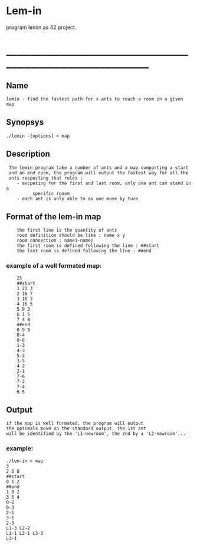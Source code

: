 # Lem-in
program lemin as 42 project.
# __________________________________________________________________


##  Name
    lemin - find the fastest path for x ants to reach a room in a given
    map

##  Synopsys
    ./lemin -[options] < map
  
##  Description
     The lemin program take a number of ants and a map comporting a start
     and an end room, the program will output the fastest way for all the
     ants respecting that rules :
        - excpeting for the first and last room, only one ant can stand in a 
              specific rooom
        - each ant is only able to do one move by turn
        
       
##  Format of the lem-in map
        the first line is the quantity of ants
        room definition should be like : name x y
        room connection : name1-name2
        the first room is defined following the line : ##start
        the last room is defined following the line : ##end


 ###    example of a well formated map:
        25
        ##start
        1 23 3
        2 16 7
        3 16 3
        4 16 5
        5 9 3
        6 1 5
        7 4 8
        ##end
        0 9 5
        0-4
        0-6
        1-3
        4-3
        5-2
        3-5
        4-2
        2-1
        7-6
        7-2
        7-4
        6-5

      
##  Output
    if the map is well formated, the program will output
    the optimals move on the standard output, the 1st ant
    will be identified by the 'L1-newroom', the 2nd by a 'L2-newroom'...
    
###    example:
    ./lem-in < map
    3
    2 5 0
    ##start
    0 1 2
    ##end
    1 9 2
    3 5 4
    0-2
    0-3
    2-1
    3-1
    2-3
    L1-3 L2-2
    L1-1 L2-1 L3-3
    L3-1

                                
